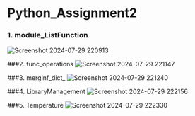 # Python_Assignment2

### 1. module_ListFunction
![Screenshot 2024-07-29 220913](https://github.com/user-attachments/assets/45a3a81e-6b3e-41ef-ae90-c03551854cf9)

###2. func_operations
![Screenshot 2024-07-29 221147](https://github.com/user-attachments/assets/14ca9a5b-fe20-43db-9c4e-35ffb514852b)

###3. merginf_dict_
![Screenshot 2024-07-29 221240](https://github.com/user-attachments/assets/3127762a-b3da-4edb-9c6c-ba1105704ce0)

###4. LibraryManagement
![Screenshot 2024-07-29 222156](https://github.com/user-attachments/assets/f2230e86-ad5a-4486-a9b0-7d21b4d52f02)

###5. Temperature
![Screenshot 2024-07-29 222330](https://github.com/user-attachments/assets/362e0a4b-548a-4ea4-a51f-108ea01000ce)
